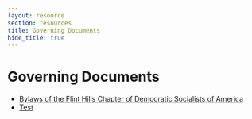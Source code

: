 ```yaml
---
layout: resource
section: resources
title: Governing Documents
hide_title: true
---
```


# Governing Documents

- [Bylaws of the Flint Hills Chapter of Democratic Socialists of America](files/2025-05-28-bylaws.html)
- [Test](files/test.html)
